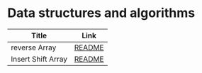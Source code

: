 # Data structures and algorithms

| Title               | Link 
| -----------         | -----------                                  |
|  reverse Array      | [README](./array-reverse/README.md)          |
|  Insert Shift Array | [README](./array-insert-shift/README.md)     |